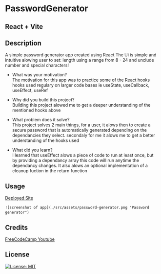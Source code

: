 # PasswordGenerator

## React + Vite
## Description

A simple password generator app created using React 
The Ui is simple and intuitive alowing user to set:
length using a range from 8 - 24 and unclude number and special characters! 


- What was your motivation?\
The motivation for this app was to practice some of the React hooks hooks used regulary on larger code bases ie useState, useCallback, useEffect, useRef

- Why did you build this project?\
Building this project alowed me to get a deeper understanding of the mentioned hooks above

- What problem does it solve?\
This project solves 2 main things, for a user, it alows then to create a secure password that is automatically generated depending on the dependancies they select.
secondaly for me it alows me to get a better understanding of the hooks used

- What did you learn?\
I learned that useEffect alows a piece of code to run at least once, but by providing a dependancy array this code will run anytime the dependancy changes.
It also alows an optional implementation of a cleanup fuction in the return function


## Usage

[Deployed Site]( https://timatoyo.github.io/reactPasswordGenerator/)

    
    ![screenshot of app](./src/assets/password-generator.png "Password generator")
    

## Credits

[FreeCodeCamp Youtube](https://www.youtube.com/watch?v=Bvwq_S0n2pk&t=11650s) 
## License
[![License: MIT](https://img.shields.io/badge/License-MIT-yellow.svg)](https://opensource.org/licenses/MIT)

